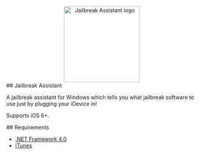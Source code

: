 <a name="logo"/>
<div align="center">
<a href="http://www.outofinksoftware.com" target="_blank">
<img src="https://raw.github.com/outofink/jailbreak-assistant/master/Black_Lock.png" alt="Jailbreak Assistant logo" width="200" height="200"></img>
</a>
</div>

<a name="Jailbreak Assistant"/>
## Jailbreak Assistant

A jailbreak assistant for Windows which tells you what jailbreak software to use just by plugging your iDevice in!

Supports iOS 6+.

<a name="Requirements"/>
## Requirements

- [.NET Framework 4.0](http://www.microsoft.com/en-us/download/details.aspx?id=17851)
- [iTunes](https://www.apple.com/itunes/)
